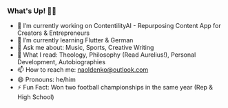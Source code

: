 ### What's Up! ✌🏽
- 🔭 I’m currently working on ContentilityAI - Repurposing Content App for Creators & Entrepreneurs
- 🌱 I’m currently learning Flutter & German
- 💬 Ask me about: Music, Sports, Creative Writing
- 📖 What I read: Theology, Philosophy (Read Aurelius!), Personal Development, Autobiographies
- 📫 How to reach me: naoldenko@outlook.com
- 😄 Pronouns: he/him
- ⚡ Fun Fact: Won two football championships in the same year (Rep & High School)
